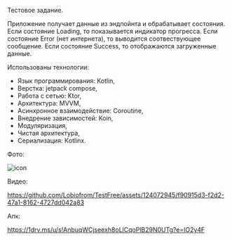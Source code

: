 Тестовое задание.

Приложение получает данные из эндпойнта и обрабатывает состояния.
Если состояние Loading, то показывается индикатор прогресса.
Если состояние Error (нет интернета), то выводится соотвествующее сообщение.
Если состояние Success, то отображаются загруженные данные.

Использованы технологии:
- Язык программирования: Kotlin,
- Верстка: jetpack compose,
- Работа с сетью: Ktor,
- Архитектура: MVVM,
- Асинхронное взаимодействие: Coroutine,
- Внедрение зависимостей: Koin,
- Модуляризация,
- Чистая архитектура,
- Сериализация: Кotlinx.

Фото:

![icon](https://github.com/Lobiofrom/TestFree/assets/124072945/ecdbfcf1-235b-453d-8e56-038209e91bac)

Видео:

https://github.com/Lobiofrom/TestFree/assets/124072945/f90915d3-f2d2-47a1-8162-4727dd042a83

Апк:

https://1drv.ms/u/s!AnbuqWCjseexh8oLlCqoPlB29N0UTg?e=lO2y4F
